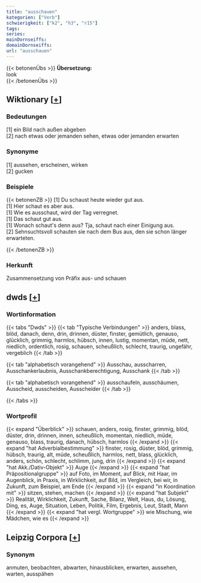 ```yaml
---
title: "ausschauen"
kategorien: ["Verb"]
schwierigkeit: ["k2", "h3", "r15"]
tags:
series:
mainDornseiffs:
domainDornseiffs:
url: "ausschauen"
---
```


{{< betonenÜbs >}}
**Übersetzung:**  
look  
{{< /betonenÜbs >}}

## Wiktionary [[+](https://de.wiktionary.org/wiki/ausschauen)]

### Bedeutungen
[1] ein Bild nach außen abgeben  
[2] nach etwas oder jemanden sehen, etwas oder jemanden erwarten  

### Synonyme
[1] aussehen, erscheinen, wirken  
[2] gucken  

### Beispiele
{{< betonenZB >}}
[1] Du schaust heute wieder gut aus.  
[1] Hier schaut es aber aus.  
[1] Wie es ausschaut, wird der Tag verregnet.  
[1] Das schaut gut aus.  
[1] Wonach schaut's denn aus? Tja, schaut nach einer Einigung aus.  
[2] Sehnsuchtsvoll schauten sie nach dem Bus aus, den sie schon länger erwarteten.  

{{< /betonenZB >}}
### Herkunft
Zusammensetzung von Präfix aus- und schauen  



## dwds [[+](https://www.dwds.de/wb/ausschauen)]

### Wortinformation
{{< tabs "Dwds" >}}
{{< tab "Typische Verbindungen" >}}
anders, blass, blöd, danach, denn, drin, drinnen, düster, finster, gemütlich, genauso, glücklich, grimmig, harmlos, hübsch, innen, lustig, momentan, müde, nett, niedlich, ordentlich, rosig, schauen, scheußlich, schlecht, traurig, ungefähr, vergeblich
{{< /tab >}}

{{< tab "alphabetisch vorangehend" >}}
Ausschau, ausscharren, Ausschankerlaubnis, Ausschankberechtigung, Ausschank
{{< /tab >}}

{{< tab "alphabetisch vorangehend" >}}
ausschaufeln, ausschäumen, Ausscheid, ausscheiden, Ausscheider
{{< /tab >}}

{{< /tabs >}}

### Wortprofil
{{< expand "Überblick" >}} schauen, anders, rosig, finster, grimmig, blöd, düster, drin, drinnen, innen, scheußlich, momentan, niedlich, müde, genauso, blass, traurig, danach, hübsch, harmlos {{< /expand >}}
{{< expand "hat Adverbialbestimmung" >}} finster, rosig, düster, blöd, grimmig, hübsch, traurig, alt, müde, scheußlich, harmlos, nett, blass, glücklich, anders, schön, schlecht, schlimm, jung, drin {{< /expand >}}
{{< expand "hat Akk./Dativ-Objekt" >}} Auge {{< /expand >}}
{{< expand "hat Präpositionalgruppe" >}} auf Foto, im Moment, auf Blick, mit Haar, im Augenblick, in Praxis, in Wirklichkeit, auf Bild, im Vergleich, bei wir, in Zukunft, zum Beispiel, am Ende {{< /expand >}}
{{< expand "in Koordination mit" >}} sitzen, stehen, machen {{< /expand >}}
{{< expand "hat Subjekt" >}} Realität, Wirklichkeit, Zukunft, Sache, Bilanz, Welt, Haus, du, Lösung, Ding, es, Auge, Situation, Leben, Politik, Film, Ergebnis, Leut, Stadt, Mann {{< /expand >}}
{{< expand "hat vergl. Wortgruppe" >}} wie Mischung, wie Mädchen, wie es {{< /expand >}}

## Leipzig Corpora [[+](https://corpora.uni-leipzig.de/en/res?word=ausschauen&corpusId=deu_newscrawl-public_2018)]


### Synonym
anmuten, beobachten, abwarten, hinausblicken, erwarten, aussehen, warten, ausspähen

